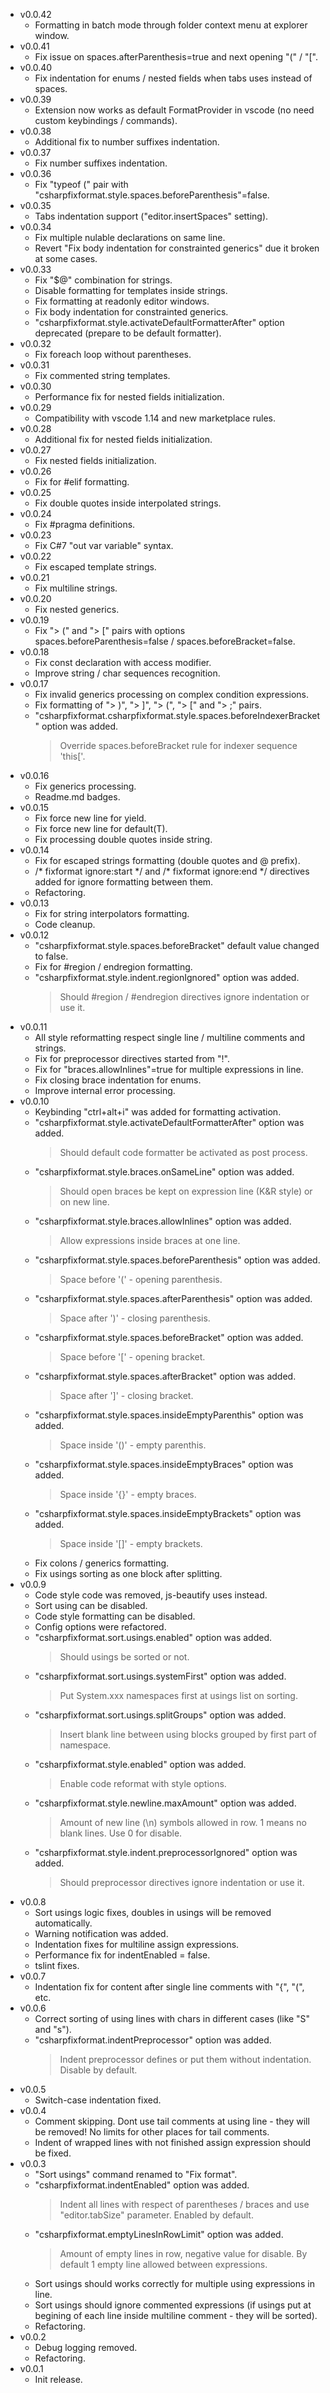 * v0.0.42
  * Formatting in batch mode through folder context menu at explorer window.
* v0.0.41
  * Fix issue on spaces.afterParenthesis=true and next opening "(" / "[".
* v0.0.40
  * Fix indentation for enums / nested fields when tabs uses instead of spaces.
* v0.0.39
  * Extension now works as default FormatProvider in vscode (no need custom keybindings / commands).
* v0.0.38
  * Additional fix to number suffixes indentation.
* v0.0.37
  * Fix number suffixes indentation.
* v0.0.36
  * Fix "typeof (" pair with "csharpfixformat.style.spaces.beforeParenthesis"=false.
* v0.0.35
  * Tabs indentation support ("editor.insertSpaces" setting).
* v0.0.34
  * Fix multiple nulable declarations on same line.
  * Revert "Fix body indentation for constrainted generics" due it broken at some cases.
* v0.0.33
  * Fix "$@" combination for strings.
  * Disable formatting for templates inside strings.
  * Fix formatting at readonly editor windows.
  * Fix body indentation for constrainted generics.
  * "csharpfixformat.style.activateDefaultFormatterAfter" option deprecated (prepare to be default formatter).
* v0.0.32
  * Fix foreach loop without parentheses.
* v0.0.31
  * Fix commented string templates.
* v0.0.30
  * Performance fix for nested fields initialization.
* v0.0.29
  * Compatibility with vscode 1.14 and new marketplace rules.
* v0.0.28
  * Additional fix for nested fields initialization.
* v0.0.27
  * Fix nested fields initialization.
* v0.0.26
  * Fix for #elif formatting.
* v0.0.25
  * Fix double quotes inside interpolated strings.
* v0.0.24
  * Fix #pragma definitions.
* v0.0.23
  * Fix C#7 "out var variable" syntax.
* v0.0.22
  * Fix escaped template strings.
* v0.0.21
  * Fix multiline strings.
* v0.0.20
  * Fix nested generics.
* v0.0.19
  * Fix "> (" and "> [" pairs with options spaces.beforeParenthesis=false / spaces.beforeBracket=false.
* v0.0.18
  * Fix const declaration with access modifier.
  * Improve string / char sequences recognition.
* v0.0.17
  * Fix invalid generics processing on complex condition expressions.
  * Fix formatting of "> )", "> ]", "> (", "> [" and "> ;" pairs.
  * "csharpfixformat.csharpfixformat.style.spaces.beforeIndexerBracket" option was added.
    > Override spaces.beforeBracket rule for indexer sequence 'this['.
* v0.0.16
  * Fix generics processing.
  * Readme.md badges.
* v0.0.15
  * Fix force new line for yield.
  * Fix force new line for default(T).
  * Fix processing double quotes inside string.
* v0.0.14
  * Fix for escaped strings formatting (double quotes and @ prefix).
  * /\* fixformat ignore:start \*/ and /\* fixformat ignore:end \*/ directives added
  for ignore formatting between them.
  * Refactoring.
* v0.0.13
  * Fix for string interpolators formatting.
  * Code cleanup.
* v0.0.12
  * "csharpfixformat.style.spaces.beforeBracket" default value changed to false.
  * Fix for #region / endregion formatting.
  * "csharpfixformat.style.indent.regionIgnored" option was added.
    > Should #region / #endregion directives ignore indentation or use it.
* v0.0.11
  * All style reformatting respect single line / multiline comments and strings.
  * Fix for preprocessor directives started from "!".
  * Fix for "braces.allowInlines"=true for multiple expressions in line.
  * Fix closing brace indentation for enums.
  * Improve internal error processing.
* v0.0.10
  * Keybinding "ctrl+alt+i" was added for formatting activation.
  * "csharpfixformat.style.activateDefaultFormatterAfter" option was added.
    > Should default code formatter be activated as post process.
  * "csharpfixformat.style.braces.onSameLine" option was added.
    > Should open braces be kept on expression line (K&R style) or on new line.
  * "csharpfixformat.style.braces.allowInlines" option was added.
    > Allow expressions inside braces at one line.
  * "csharpfixformat.style.spaces.beforeParenthesis" option was added.
    > Space before '(' - opening parenthesis.
  * "csharpfixformat.style.spaces.afterParenthesis" option was added.
    > Space after ')' - closing parenthesis.
  * "csharpfixformat.style.spaces.beforeBracket" option was added.
    > Space before '[' - opening bracket.
  * "csharpfixformat.style.spaces.afterBracket" option was added.
    > Space after ']' - closing bracket.
  * "csharpfixformat.style.spaces.insideEmptyParenthis" option was added.
    > Space inside '()' - empty parenthis.
  * "csharpfixformat.style.spaces.insideEmptyBraces" option was added.
    > Space inside '{}' - empty braces.
  * "csharpfixformat.style.spaces.insideEmptyBrackets" option was added.
    > Space inside '[]' - empty brackets.
  * Fix colons / generics formatting.
  * Fix usings sorting as one block after splitting.
* v0.0.9
  * Code style code was removed, js-beautify uses instead.
  * Sort using can be disabled.
  * Code style formatting can be disabled.
  * Config options were refactored.
  * "csharpfixformat.sort.usings.enabled" option was added.
    > Should usings be sorted or not.
  * "csharpfixformat.sort.usings.systemFirst" option was added.
    > Put System.xxx namespaces first at usings list on sorting.
  * "csharpfixformat.sort.usings.splitGroups" option was added.
    > Insert blank line between using blocks grouped by first part of namespace.
  * "csharpfixformat.style.enabled" option was added.
    > Enable code reformat with style options.
  * "csharpfixformat.style.newline.maxAmount" option was added.
    > Amount of new line (\n) symbols allowed in row. 1 means no blank lines. Use 0 for disable.
  * "csharpfixformat.style.indent.preprocessorIgnored" option was added.
    > Should preprocessor directives ignore indentation or use it.
* v0.0.8
  * Sort usings logic fixes, doubles in usings will be removed automatically.
  * Warning notification was added.
  * Indentation fixes for multiline assign expressions.
  * Performance fix for indentEnabled = false.
  * tslint fixes.
* v0.0.7
  * Indentation fix for content after single line comments with "{", "(", etc.
* v0.0.6
  * Correct sorting of using lines with chars in different cases (like "S" and "s").
  * "csharpfixformat.indentPreprocessor" option was added.
    > Indent preprocessor defines or put them without indentation. Disable by default.
* v0.0.5
  * Switch-case indentation fixed.
* v0.0.4
  * Comment skipping. Dont use tail comments at using line - they will be removed!
  No limits for other places for tail comments.
  * Indent of wrapped lines with not finished assign expression should be fixed.
* v0.0.3
  * "Sort usings" command renamed to "Fix format".
  * "csharpfixformat.indentEnabled" option was added.
    > Indent all lines with respect of parentheses / braces and use "editor.tabSize" parameter. Enabled by default.
  * "csharpfixformat.emptyLinesInRowLimit" option was added.
    > Amount of empty lines in row, negative value for disable. By default 1 empty line allowed between expressions.
  * Sort usings should works correctly for multiple using expressions in line.
  * Sort usings should ignore commented expressions (if usings put at begining of each line inside multiline comment - they will be sorted).
  * Refactoring.
* v0.0.2
  * Debug logging removed.
  * Refactoring.
* v0.0.1
  * Init release.